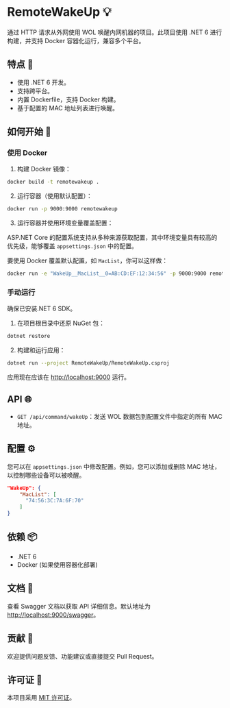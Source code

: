 # RemoteWakeUp 💡

通过 HTTP 请求从外网使用 WOL 唤醒内网机器的项目。此项目使用 .NET 6 进行构建，并支持 Docker 容器化运行，兼容多个平台。

## 特点 🌟

- 使用 .NET 6 开发。
- 支持跨平台。
- 内置 Dockerfile，支持 Docker 构建。
- 基于配置的 MAC 地址列表进行唤醒。

## 如何开始 🚀

### 使用 Docker

1. 构建 Docker 镜像：

```bash
docker build -t remotewakeup .
```

2. 运行容器（使用默认配置）：

```bash
docker run -p 9000:9000 remotewakeup
```

3. 运行容器并使用环境变量覆盖配置：

ASP.NET Core 的配置系统支持从多种来源获取配置，其中环境变量具有较高的优先级，能够覆盖 `appsettings.json` 中的配置。

要使用 Docker 覆盖默认配置，如 `MacList`，你可以这样做：

```bash
docker run -e "WakeUp__MacList__0=AB:CD:EF:12:34:56" -p 9000:9000 remotewakeup
```

### 手动运行

确保已安装.NET 6 SDK。

1. 在项目根目录中还原 NuGet 包：

```bash
dotnet restore
```

2. 构建和运行应用：

```bash
dotnet run --project RemoteWakeUp/RemoteWakeUp.csproj
```

应用现在应该在 [http://localhost:9000](http://localhost:9000) 运行。

## API 🌐

- `GET /api/command/wakeUp`：发送 WOL 数据包到配置文件中指定的所有 MAC 地址。

## 配置 ⚙️

您可以在 `appsettings.json` 中修改配置。例如，您可以添加或删除 MAC 地址，以控制哪些设备可以被唤醒。

```json
"WakeUp": {
    "MacList": [
      "74:56:3C:7A:6F:70"
    ]
}
```

## 依赖 📦

- .NET 6
- Docker (如果使用容器化部署)

## 文档 📖

查看 Swagger 文档以获取 API 详细信息。默认地址为 [http://localhost:9000/swagger](http://localhost:9000/swagger)。

## 贡献 💪

欢迎提供问题反馈、功能建议或直接提交 Pull Request。

## 许可证 📜

本项目采用 [MIT 许可证](LICENSE)。